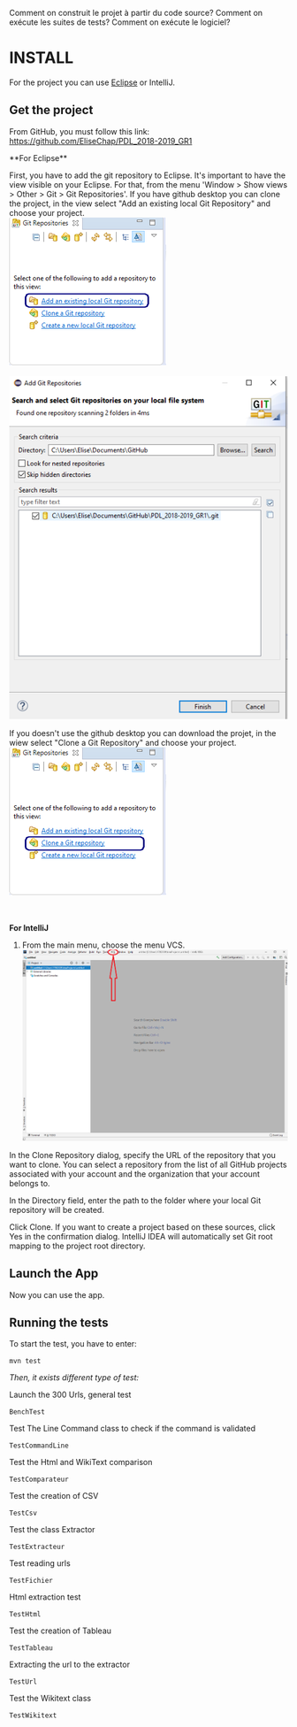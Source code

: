 Comment on construit le projet à partir du code source?
Comment on exécute les suites de tests?
Comment on exécute le logiciel?

# INSTALL 

For the project you can use <a href="#eclipse">Eclipse</a> or IntelliJ. 

## Get the project 

From GitHub, you must follow this link: https://github.com/EliseChap/PDL_2018-2019_GR1

<p id=eclipse> **For Eclipse** </p>

First, you have to add the git repository to Eclipse. It's important to have the view visible on your Eclipse. For that, from the menu 'Window > Show views > Other > Git > Git Repositories'.
If you have github desktop you can clone the project, in the view select "Add an existing local Git Repository" and choose your project.
<br><img src= "ANNEXES/ExistingLocalGit.png"><br>
<br><img src= "ANNEXES/projectClone.png"><br>

If you doesn't use the github desktop you can download the projet, in the wiew select "Clone a Git Repository" and choose your project.<br><img src= "ANNEXES/imgGitRepositories.png"><br>
<br><img srx= "ANNEXES/projectDownload.png"><br>

**For IntelliJ**

1. From the main menu, choose the menu VCS. 
<br><img src= "ANNEXES/capture1off.png"><br>


In the Clone Repository dialog, specify the URL of the repository that you want to clone. You can select a repository from the list of all GitHub projects associated with your account and the organization that your account belongs to.

In the Directory field, enter the path to the folder where your local Git repository will be created.

Click Clone. If you want to create a project based on these sources, click Yes in the confirmation dialog. IntelliJ IDEA will automatically set Git root mapping to the project root directory.






## Launch the App
Now you can use the app. 




## Running the tests

To start the test, you have to enter:
```
mvn test
```
*Then, it exists different type of test:* <br>

Launch the 300 Urls, general test
```
BenchTest
```
Test The Line Command class to check if the command is validated
```
TestCommandLine
```
Test the Html and WikiText comparison
```
TestComparateur
```
Test the creation of CSV
```
TestCsv
```
Test the class Extractor
```
TestExtracteur
```
Test reading urls
```
TestFichier
```
Html extraction test
```
TestHtml
```
Test the creation of Tableau
```
TestTableau
```
Extracting the url to the extractor
```
TestUrl
```
Test the Wikitext class
```
TestWikitext
```







